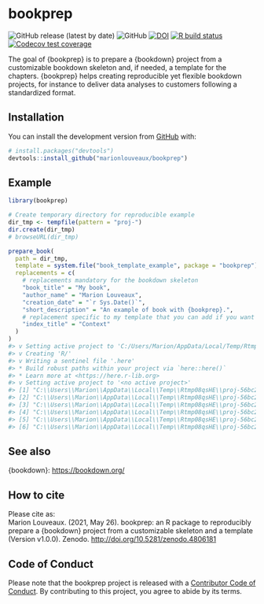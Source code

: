 
<!-- README.md is generated from README.Rmd. Please edit that file -->

# bookprep

<!-- badges: start -->

![GitHub release (latest by
date)](https://img.shields.io/github/v/release/marionlouveaux/bookprep?style=plastic)
![GitHub](https://img.shields.io/github/license/marionlouveaux/bookprep?style=plastic)
[![DOI](https://zenodo.org/badge/DOI/10.5281/zenodo.4806181.svg)](https://doi.org/10.5281/zenodo.4806181)
[![R build
status](https://github.com/marionlouveaux/bookprep/workflows/R-CMD-check/badge.svg)](https://github.com/marionlouveaux/bookprep/actions)
[![Codecov test
coverage](https://codecov.io/gh/marionlouveaux/bookprep/branch/master/graph/badge.svg)](https://codecov.io/gh/marionlouveaux/bookprep?branch=master)
<!-- badges: end -->

<!-- Short description -->

The goal of {bookprep} is to prepare a {bookdown} project from a
customizable bookdown skeleton and, if needed, a template for the
chapters. {bookprep} helps creating reproducible yet flexible bookdown
projects, for instance to deliver data analyses to customers following a
standardized format.

## Installation

<!--

You can install the released version of bookprep from [CRAN](https://CRAN.R-project.org) with:

``` r
install.packages("bookprep")
```
-->

You can install the development version from
[GitHub](https://github.com/) with:

``` r
# install.packages("devtools")
devtools::install_github("marionlouveaux/bookprep")
```

## Example

<!-- Brief demo usage -->

``` r
library(bookprep)

# Create temporary directory for reproducible example
dir_tmp <- tempfile(pattern = "proj-")
dir.create(dir_tmp)
# browseURL(dir_tmp)

prepare_book(
  path = dir_tmp,
  template = system.file("book_template_example", package = "bookprep"),
  replacements = c(
    # replacements mandatory for the bookdown skeleton
    "book_title" = "My book",
    "author_name" = "Marion Louveaux",
    "creation_date" = "`r Sys.Date()`",
    "short_description" = "An example of book with {bookprep}.",
    # replacement specific to my template that you can add if you want
    "index_title" = "Context"
  )
)
#> v Setting active project to 'C:/Users/Marion/AppData/Local/Temp/Rtmp08qsHE/proj-56bc2b97f3b'
#> v Creating 'R/'
#> v Writing a sentinel file '.here'
#> * Build robust paths within your project via `here::here()`
#> * Learn more at <https://here.r-lib.org>
#> v Setting active project to '<no active project>'
#> [1] "C:\\Users\\Marion\\AppData\\Local\\Temp\\Rtmp08qsHE\\proj-56bc2b97f3b/_bookdown.yml"     
#> [2] "C:\\Users\\Marion\\AppData\\Local\\Temp\\Rtmp08qsHE\\proj-56bc2b97f3b/_output.yml"       
#> [3] "C:\\Users\\Marion\\AppData\\Local\\Temp\\Rtmp08qsHE\\proj-56bc2b97f3b/01-exploration.Rmd"
#> [4] "C:\\Users\\Marion\\AppData\\Local\\Temp\\Rtmp08qsHE\\proj-56bc2b97f3b/02-results.Rmd"    
#> [5] "C:\\Users\\Marion\\AppData\\Local\\Temp\\Rtmp08qsHE\\proj-56bc2b97f3b/index.Rmd"         
#> [6] "C:\\Users\\Marion\\AppData\\Local\\Temp\\Rtmp08qsHE\\proj-56bc2b97f3b/README.md"
```

## See also

<!-- Related packages -->

{bookdown}: <https://bookdown.org/>

## How to cite

Please cite as:  
Marion Louveaux. (2021, May 26). bookprep: an R package to reproducibly
prepare a {bookdown} project from a customizable skeleton and a template
(Version v1.0.0). Zenodo. <http://doi.org/10.5281/zenodo.4806181>

## Code of Conduct

Please note that the bookprep project is released with a [Contributor
Code of
Conduct](https://contributor-covenant.org/version/2/0/CODE_OF_CONDUCT.html).
By contributing to this project, you agree to abide by its terms.
